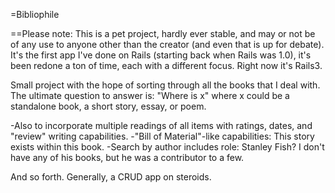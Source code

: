 =Bibliophile

==Please note: This is a pet project, hardly ever stable, and may or not be of 
any use to anyone other than the creator (and even that is up for debate). It's 
the first app I've done on Rails (starting back when Rails was 1.0), it's been 
redone a ton of time, each with a different focus. Right now it's Rails3.

Small project with the hope of sorting through all the books that I deal with. 
The ultimate question to answer is: "Where is x" where x could be a standalone 
book, a short story, essay, or poem.

-Also to incorporate multiple readings of all items with ratings, dates, and 
"review" writing capabilities.
-"Bill of Material"-like capabilities: This story exists within this book.
-Search by author includes role: Stanley Fish? I don't have any of his books, 
but he was a contributor to a few.

And so forth. Generally, a CRUD app on steroids.